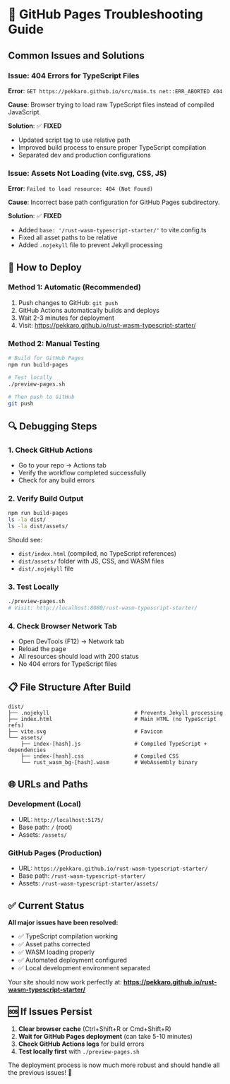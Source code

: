 # 🔧 GitHub Pages Troubleshooting Guide

## Common Issues and Solutions

### Issue: 404 Errors for TypeScript Files
**Error**: `GET https://pekkaro.github.io/src/main.ts net::ERR_ABORTED 404`

**Cause**: Browser trying to load raw TypeScript files instead of compiled JavaScript.

**Solution**: ✅ **FIXED**
- Updated script tag to use relative path
- Improved build process to ensure proper TypeScript compilation
- Separated dev and production configurations

### Issue: Assets Not Loading (vite.svg, CSS, JS)
**Error**: `Failed to load resource: 404 (Not Found)`

**Cause**: Incorrect base path configuration for GitHub Pages subdirectory.

**Solution**: ✅ **FIXED**
- Added `base: '/rust-wasm-typescript-starter/'` to vite.config.ts
- Fixed all asset paths to be relative
- Added `.nojekyll` file to prevent Jekyll processing

## 🚀 How to Deploy

### Method 1: Automatic (Recommended)
1. Push changes to GitHub: `git push`
2. GitHub Actions automatically builds and deploys
3. Wait 2-3 minutes for deployment
4. Visit: https://pekkaro.github.io/rust-wasm-typescript-starter/

### Method 2: Manual Testing
```bash
# Build for GitHub Pages
npm run build-pages

# Test locally
./preview-pages.sh

# Then push to GitHub
git push
```

## 🔍 Debugging Steps

### 1. Check GitHub Actions
- Go to your repo → Actions tab
- Verify the workflow completed successfully
- Check for any build errors

### 2. Verify Build Output
```bash
npm run build-pages
ls -la dist/
ls -la dist/assets/
```

Should see:
- `dist/index.html` (compiled, no TypeScript references)
- `dist/assets/` folder with JS, CSS, and WASM files
- `dist/.nojekyll` file

### 3. Test Locally
```bash
./preview-pages.sh
# Visit: http://localhost:8080/rust-wasm-typescript-starter/
```

### 4. Check Browser Network Tab
- Open DevTools (F12) → Network tab
- Reload the page
- All resources should load with 200 status
- No 404 errors for TypeScript files

## 📋 File Structure After Build

```
dist/
├── .nojekyll                           # Prevents Jekyll processing
├── index.html                          # Main HTML (no TypeScript refs)
├── vite.svg                            # Favicon
└── assets/
    ├── index-[hash].js                 # Compiled TypeScript + dependencies
    ├── index-[hash].css                # Compiled CSS
    └── rust_wasm_bg-[hash].wasm        # WebAssembly binary
```

## 🌐 URLs and Paths

### Development (Local)
- URL: `http://localhost:5175/`
- Base path: `/` (root)
- Assets: `/assets/`

### GitHub Pages (Production)
- URL: `https://pekkaro.github.io/rust-wasm-typescript-starter/`
- Base path: `/rust-wasm-typescript-starter/`
- Assets: `/rust-wasm-typescript-starter/assets/`

## ✅ Current Status

**All major issues have been resolved:**
- ✅ TypeScript compilation working
- ✅ Asset paths corrected
- ✅ WASM loading properly
- ✅ Automated deployment configured
- ✅ Local development environment separated

Your site should now work perfectly at:
**https://pekkaro.github.io/rust-wasm-typescript-starter/**

## 🆘 If Issues Persist

1. **Clear browser cache** (Ctrl+Shift+R or Cmd+Shift+R)
2. **Wait for GitHub Pages deployment** (can take 5-10 minutes)
3. **Check GitHub Actions logs** for build errors
4. **Test locally first** with `./preview-pages.sh`

The deployment process is now much more robust and should handle all the previous issues! 🎉
